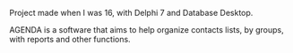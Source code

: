 Project made when I was 16, with Delphi 7 and Database Desktop.

AGENDA is a software that aims to help organize contacts lists, by groups, with reports and other functions.